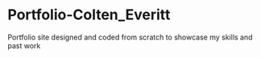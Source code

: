 # Portfolio-Colten_Everitt
Portfolio site designed and coded from scratch to showcase my skills and past work
